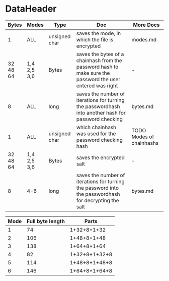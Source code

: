 # DataHeader
|Bytes|Modes|Type|Doc|More Docs|
|----|----|----|-------------|-----|
|1|ALL|unsigned char|saves the mode, in which the file is encrypted|modes.md|
|32<br>48<br>64|1,4<br>2,5<br>3,6|Bytes|saves the bytes of a chainhash from the password hash to make sure the password the user entered was right|-|
|8|ALL|long|saves the number of iterations for turning the passwordhash into another hash for password checking|bytes.md|
|1|ALL|unsigned char|which chainhash was used for the password checking hash|TODO Modes of chainhashs|
|32<br>48<br>64|1,4<br>2,5<br>3,6|Bytes|saves the encrypted salt|-|
|8|4-6|long|saves the number of iterations for turning the password into the passwordhash for decrypting the salt|bytes.md|

|Mode|Full byte length|Parts|
|---|---|---|
|1|74|1+32+8+1+32|
|2|106|1+48+8+1+48|
|3|138|1+64+8+1+64|
|4|82|1+32+8+1+32+8|
|5|114|1+48+8+1+48+8|
|6|146|1+64+8+1+64+8|